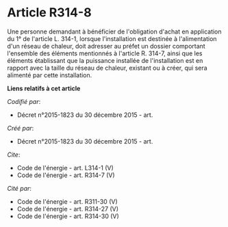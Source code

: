 # Article R314-8

Une personne demandant à bénéficier de l'obligation d'achat en application du 1° de l'article L. 314-1, lorsque
l'installation est destinée à l'alimentation d'un réseau de chaleur, doit adresser au préfet un dossier comportant l'ensemble
des éléments mentionnés à l'article R. 314-7, ainsi que les éléments établissant que la puissance installée de l'installation
est en rapport avec la taille du réseau de chaleur, existant ou à créer, qui sera alimenté par cette installation.

**Liens relatifs à cet article**

_Codifié par_:

  - Décret n°2015-1823 du 30 décembre 2015 - art.

_Créé par_:

  - Décret n°2015-1823 du 30 décembre 2015 - art.

_Cite_:

  - Code de l'énergie - art. L314-1 (V)
  - Code de l'énergie - art. R314-7 (V)

_Cité par_:

  - Code de l'énergie - art. R311-30 (V)
  - Code de l'énergie - art. R314-27 (V)
  - Code de l'énergie - art. R314-30 (V)
